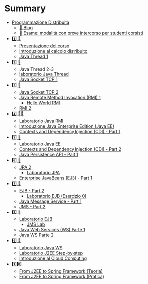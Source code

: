 # Summary

- [Programmazione Distribuita](README.md)
  - [🔗 Blog](blog.md)
  - [📝 Esame: modalità con prove intercorso per studenti corsisti](esame_con_intercorso.md)
- [1️⃣ 📕]()
  - [Presentazione del corso]()
  - [Introduzione al calcolo distribuito]()
  - [Java Thread 1]()
- [2️⃣ 📕]() 
  - [Java Thread 2-3]()
  - [laboratorio Java Thread]()
  - [Java Socket TCP 1]()
- [3️⃣ 📕]()
  - [Java Socket TCP 2]()
  - [Java Remote Method Invocation (RMI) 1]()
    - [ Hello World RMI](03-rmi.md)
  - [RMI 2]()
- [4️⃣ 📕📗]()
  - [Laboratorio Java RMI](03-rmi.md)
  - [Introduzione Java Enterprise Edition (Java EE)](04-javaee.md)
  - [Contexts and Dependency Injection (CDI) - Part 1](04-cdi.md)
- [5️⃣ 📗]()
  - [Laboratorio Java EE](05-javaee-lab.md)
  - [Contexts and Dependency Injection (CDI) - Part 2](04-cdi.md)
  - [Java Persistence API - Part 1](05-jpa.md)
- [6️⃣ 📗]()
  - [JPA 2](05-jpa.md) 
    - [Laboratorio JPA](06-jpa-lab.md)
  - [Enterprise JavaBeans (EJB) - Part 1](06-ejb.md)
- [7️⃣ 📗]()
  - [EJB - Part 2](06-ejb.md)
    - [Laboratorio EJB (Esercizio 0)](07-ejb-lab.md)
  - [Java Message Service - Part 1](07-jms.md)
  - [JMS - Part 2](06-ejb.md)
- [8️⃣ 📗]()
  - [Laboratorio EJB](06-ejb-lab.md)
    - [JMS Lab](08-jms-lab.md)
  - [Java Web Services (WS) Parte 1](08-ws.md)
  - [Java WS Parte 2](08-ws.md)
- [9️⃣ 📗]()
  - [Laboratorio Java WS](09-ws-lab.md)
  - [Laboratorio J2EE Step-by-step]()
  - [Introduzione al Cloud Computing]()
- [1️⃣0️⃣]()
  - [From J2EE to Spring Framework (Teoria)]()
  - [From J2EE to Spring Framework (Pratica)]()
